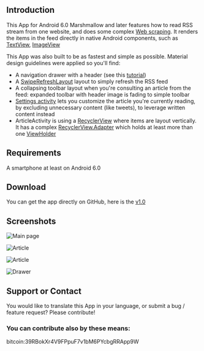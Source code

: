 ## Introduction

This App for Android 6.0 Marshmallow and later features how to read RSS stream from one website, and does some complex [Web scraping](https://en.wikipedia.org/wiki/Web_scraping). It renders the items in the feed directly in native Android components, such as [TextView](https://developer.android.com/reference/android/widget/TextView.html), [ImageView](https://developer.android.com/reference/android/widget/ImageView.html)

This App was also built to be as fastest and simple as possible. Material design guidelines were applied so you'll find:
* A navigation drawer with a header (see this [tutorial](https://developer.android.com/training/implementing-navigation/nav-drawer.html))
* A [SwipeRefreshLayout](https://developer.android.com/reference/android/support/v4/widget/SwipeRefreshLayout.html) layout to simply refresh the RSS feed
* A collapsing toolbar layout when you're consulting an article from the feed: expanded toolbar with header image is fading to simple toolbar
* [Settings activity](https://developer.android.com/reference/android/preference/PreferenceActivity.html) lets you customize the article you're currently reading, by excluding unnecessary content (like tweets), to leverage written content instead
* ArticleActivity is using a [RecyclerView](https://developer.android.com/reference/android/support/v7/widget/RecyclerView.html) where items are layout vertically. It has a complex [RecyclerView.Adapter](https://developer.android.com/reference/android/support/v7/widget/RecyclerView.Adapter.html) which holds at least more than one [ViewHolder](https://developer.android.com/reference/android/support/v7/widget/RecyclerView.ViewHolder.html)

## Requirements

A smartphone at least on Android 6.0

## Download

You can get the app directly on GitHub, here is the [v1.0](https://github.com/MBach/LeMondeRssReader/releases/download/v1.0/LeMondeRssReader-1.0.apk)

## Screenshots
![Main page](https://raw.githubusercontent.com/MBach/LeMondeRssReader/gh-pages/screenshots/main.jpg)

![Article](https://raw.githubusercontent.com/MBach/LeMondeRssReader/gh-pages/screenshots/article_1.jpg)

![Article](https://raw.githubusercontent.com/MBach/LeMondeRssReader/gh-pages/screenshots/article_2.jpg)

![Drawer](https://raw.githubusercontent.com/MBach/LeMondeRssReader/gh-pages/screenshots/drawer.jpg)

## Support or Contact

You would like to translate this App in your language, or submit a bug / feature request? Please contribute!

### You can contribute also by these means:

bitcoin:39RBokXr4V9FPpuF7v1bM6PYcbgRRApp9W
